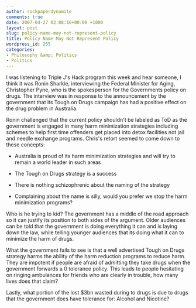 ```yaml
---
author: rockpaperdynamite
comments: true
date: 2007-04-27 02:08:16+00:00 +1000
layout: post
slug: policy-name-may-not-represent-policy
title: Policy Name May Not Represent Policy
wordpress_id: 255
categories:
- Philosophy &amp; Politics
- Politics
---
```


I was listening to Triple J's Hack program this week and hear someone, I think it was Ronin Sharkie, interviewing the Federal Minister for Aging, Christopher Pyne, who is the spokesperson for the Governments policy on drugs. The interview was in response to the announcement by the government that its Tough on Drugs campaign has had a positive effect on the drug problem in Australia.

Ronin challenged that the current policy shouldn't be labeled as ToD as the government is engaged in many harm minimization strategies including schemes to help first time offenders get placed into detox facilities not jail and needle exchange programs. Chris's retort seemed to come down to these concepts:



	
  * Australia is proud of its harm minimization strategies and will try to remain a world leader in such areas

	
  * The Tough on Drugs strategy is a success

	
  * There is nothing schizophrenic about the naming of the strategy

	
  * Complaining about the name is silly, would you prefer we stop the harm minimization programs?


Who is he trying to kid? The government has a middle of the road approach so it can justify its position to both sides of the argument. Older audiences can be told that the government is doing everything it can and is laying down the law, while telling younger audiences that its doing what it can to minimize the harm of drugs.

What the government fails to see is that a well advertised Tough on Drugs strategy harms the ability of the harm reduction programs to reduce harm. They are impotent if people are afraid of admitting they take drugs when the government forwards a 0 tolerance policy. This leads to people hesitating on ringing ambulances for friends who are clearly in trouble, how many lives does that claim?

Lastly, what portion of the lost $3bn wasted during to drugs is due to drugs that the government does have tolerance for: Alcohol and Nicotine?
